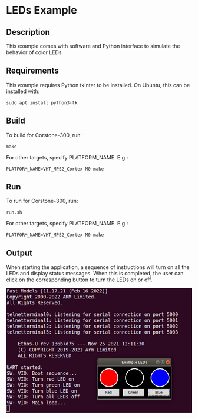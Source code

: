 # LEDs Example

## Description

This example comes with software and Python interface to simulate the behavior of color LEDs.

## Requirements

This example requires Python tkInter to be installed. On Ubuntu, this can be installed with:

```
sudo apt install python3-tk
```

## Build

To build for Corstone-300, run:

```
make
```

For other targets, specify PLATFORM\_NAME. E.g.:

```
PLATFORM_NAME=VHT_MPS2_Cortex-M0 make
```

## Run

To run for Corstone-300, run:

```
run.sh
```

For other targets, specify PLATFORM\_NAME. E.g.:

```
PLATFORM_NAME=VHT_MPS2_Cortex-M0 make
```

## Output

When starting the application, a sequence of instructions will turn on all the LEDs and display status messages.
When this is completed, the user can click on the corresponding button to turn the LEDs on or off.

![Screenshot](img/screenshot.png)
